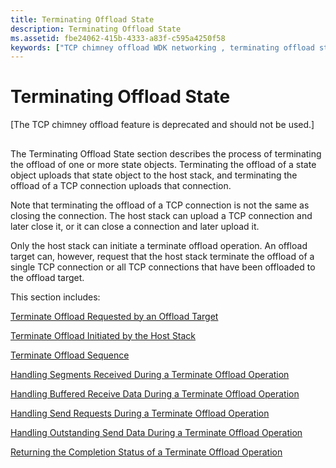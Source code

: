 ```yaml
---
title: Terminating Offload State
description: Terminating Offload State
ms.assetid: fbe24062-415b-4333-a83f-c595a4250f58
keywords: ["TCP chimney offload WDK networking , terminating offload state", "chimney offload WDK networking , terminating offload state", "offload state WDK TCP chimney offload , terminating offload state", "terminating offload state WDK TCP chimney offload", "terminating offload state WDK TCP chimney offload , about terminating offload state"]
---
```


# Terminating Offload State


\[The TCP chimney offload feature is deprecated and should not be used.\]

## <a href="" id="ddk-terminating-offload-state-ng"></a>


The Terminating Offload State section describes the process of terminating the offload of one or more state objects. Terminating the offload of a state object uploads that state object to the host stack, and terminating the offload of a TCP connection uploads that connection.

Note that terminating the offload of a TCP connection is not the same as closing the connection. The host stack can upload a TCP connection and later close it, or it can close a connection and later upload it.

Only the host stack can initiate a terminate offload operation. An offload target can, however, request that the host stack terminate the offload of a single TCP connection or all TCP connections that have been offloaded to the offload target.

This section includes:

[Terminate Offload Requested by an Offload Target](terminate-offload-requested-by-an-offload-target.md)

[Terminate Offload Initiated by the Host Stack](terminate-offload-initiated-by-the-host-stack.md)

[Terminate Offload Sequence](terminate-offload-sequence.md)

[Handling Segments Received During a Terminate Offload Operation](handling-segments-received-during-a-terminate-offload-operation.md)

[Handling Buffered Receive Data During a Terminate Offload Operation](handling-buffered-receive-data-during-a-terminate-offload-operation.md)

[Handling Send Requests During a Terminate Offload Operation](handling-send-requests-during-a-terminate-offload-operation.md)

[Handling Outstanding Send Data During a Terminate Offload Operation](handling-outstanding-send-data-during-a-terminate-offload-operation.md)

[Returning the Completion Status of a Terminate Offload Operation](returning-the-completion-status-of-a-terminate-offload-operation.md)

 

 





